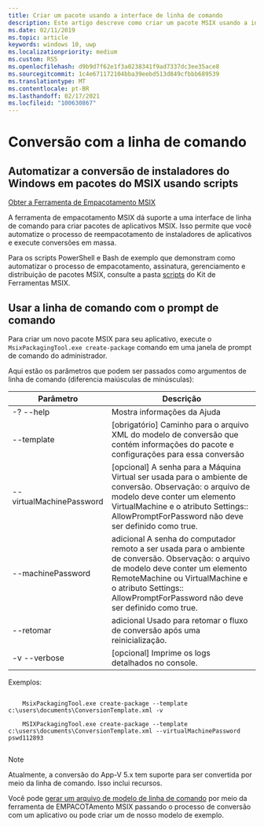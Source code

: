 ```yaml
---
title: Criar um pacote usando a interface de linha de comando
description: Este artigo descreve como criar um pacote MSIX usando a interface de linha de comando para a ferramenta de empacotamento MSIX.
ms.date: 02/11/2019
ms.topic: article
keywords: windows 10, uwp
ms.localizationpriority: medium
ms.custom: RS5
ms.openlocfilehash: d9b9d7f62e1f3a0238341f9ad7337dc3ee35ace8
ms.sourcegitcommit: 1c4e671172104bba39eebd513d849cfbbb689539
ms.translationtype: MT
ms.contentlocale: pt-BR
ms.lasthandoff: 02/17/2021
ms.locfileid: "100630867"
---
```

# <a name="conversion-with-the-command-line"></a>Conversão com a linha de comando

## <a name="automate-conversion-of-windows-installers-to-msix-packages-using-scripts"></a>Automatizar a conversão de instaladores do Windows em pacotes do MSIX usando scripts

<div class="nextstepaction"><p><a class="x-hidden-focus" href="https://www.microsoft.com/en-us/p/msix-packaging-tool/9n5lw3jbcxkf" data-linktype="external">Obter a Ferramenta de Empacotamento MSIX</a></p></div>

A ferramenta de empacotamento MSIX dá suporte a uma interface de linha de comando para criar pacotes de aplicativos MSIX. Isso permite que você automatize o processo de reempacotamento de instaladores de aplicativos e execute conversões em massa.

Para os scripts PowerShell e Bash de exemplo que demonstram como automatizar o processo de empacotamento, assinatura, gerenciamento e distribuição de pacotes MSIX, consulte a pasta [scripts](https://github.com/microsoft/MSIX-Toolkit/tree/master/Scripts) do Kit de Ferramentas MSIX.

## <a name="use-the-command-line-with-the-command-prompt"></a>Usar a linha de comando com o prompt de comando

Para criar um novo pacote MSIX para seu aplicativo, execute o `MsixPackagingTool.exe create-package` comando em uma janela de prompt de comando do administrador.

Aqui estão os parâmetros que podem ser passados como argumentos de linha de comando (diferencia maiúsculas de minúsculas):

|**Parâmetro** |    **Descrição**|
|---------|---------|
|-? --help  |Mostra informações da Ajuda|
|--template | [obrigatório] Caminho para o arquivo XML do modelo de conversão que contém informações do pacote e configurações para essa conversão|
|--virtualMachinePassword   | [opcional] A senha para a Máquina Virtual ser usada para o ambiente de conversão. Observação: o arquivo de modelo deve conter um elemento VirtualMachine e o atributo Settings:: AllowPromptForPassword não deve ser definido como true.|
|--machinePassword  |adicional A senha do computador remoto a ser usada para o ambiente de conversão. Observação: o arquivo de modelo deve conter um elemento RemoteMachine ou VirtualMachine e o atributo Settings:: AllowPromptForPassword não deve ser definido como true.|
|--retomar   |adicional Usado para retomar o fluxo de conversão após uma reinicialização.|
|-v --verbose   |[opcional] Imprime os logs detalhados no console.|

Exemplos:

```console

    MsixPackagingTool.exe create-package --template c:\users\documents\ConversionTemplate.xml -v

    MSIXPackagingTool.exe create-package --template c:\users\documents\ConversionTemplate.xml --virtualMachinePassword pswd112893
    
```

> [!NOTE]
> Atualmente, a conversão do App-V 5.x tem suporte para ser convertida por meio da linha de comando. Isso inclui recursos.

Você pode [gerar um arquivo de modelo de linha de comando](generate-template-file.md) por meio da ferramenta de EMPACOTAmento MSIX passando o processo de conversão com um aplicativo ou pode criar um de nosso modelo de exemplo.

